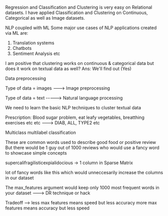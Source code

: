 Regression and Classification and Clustering is very easy on Relational datasets. I have applied Classification and Clustering on Continuous, Categorical as well as Image datasets.

NLP coupled with ML Some major use cases of NLP applications created via ML are:
1. Translation systems
2. Chatbots
3. Sentiment Analysis etc

I am positive that clustering works on continuous & categorical data but does it work on textual data as well?
Ans: We'll find out (Yes)

Data preprocessing

Type of data = images ---> Image preprocessing

Type of data = text -----> Natural language processing

We need to learn the basic NLP techniques to cluster textual data

Prescription: Blood sugar problem, eat leafy vegetables, breatthing exercises etc etc ---> DIAB, ALL, TYPE2 etc

Multiclass multilabel classification

These are common words used to describe good food or positive review But there would be 1 guy out of 1000 reviews who would use a fancy word to showcase simple concepts

supercalifragilisticexpialidocious -> 1 column in Sparse Matrix

lot of fancy words like this which would unneccesarily increase the columns in our dataset

The max_features argument would keep only 1000 most frequent words in your dataset ---> DR technique or hack

Tradeoff --> less max features means speed but less accuracy more max features means accuracy but less speed
